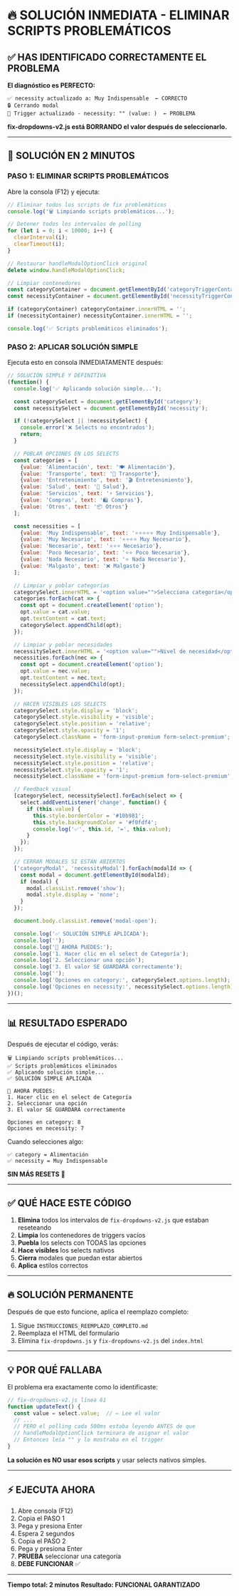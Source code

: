 # 🔥 SOLUCIÓN INMEDIATA - ELIMINAR SCRIPTS PROBLEMÁTICOS

## ✅ HAS IDENTIFICADO CORRECTAMENTE EL PROBLEMA

**El diagnóstico es PERFECTO:**

```
✅ necessity actualizado a: Muy Indispensable  ← CORRECTO
🔒 Cerrando modal
🔄 Trigger actualizado - necessity: "" (value: )  ← PROBLEMA
```

**fix-dropdowns-v2.js está BORRANDO el valor después de seleccionarlo.**

---

## 🚀 SOLUCIÓN EN 2 MINUTOS

### PASO 1: ELIMINAR SCRIPTS PROBLEMÁTICOS

Abre la consola (F12) y ejecuta:

```javascript
// Eliminar todos los scripts de fix problemáticos
console.log('🗑️ Limpiando scripts problemáticos...');

// Detener todos los intervalos de polling
for (let i = 0; i < 10000; i++) {
  clearInterval(i);
  clearTimeout(i);
}

// Restaurar handleModalOptionClick original
delete window.handleModalOptionClick;

// Limpiar contenedores
const categoryContainer = document.getElementById('categoryTriggerContainer');
const necessityContainer = document.getElementById('necessityTriggerContainer');

if (categoryContainer) categoryContainer.innerHTML = '';
if (necessityContainer) necessityContainer.innerHTML = '';

console.log('✅ Scripts problemáticos eliminados');
```

### PASO 2: APLICAR SOLUCIÓN SIMPLE

Ejecuta esto en consola INMEDIATAMENTE después:

```javascript
// SOLUCIÓN SIMPLE Y DEFINITIVA
(function() {
  console.log('✅ Aplicando solución simple...');

  const categorySelect = document.getElementById('category');
  const necessitySelect = document.getElementById('necessity');

  if (!categorySelect || !necessitySelect) {
    console.error('❌ Selects no encontrados');
    return;
  }

  // POBLAR OPCIONES EN LOS SELECTS
  const categories = [
    {value: 'Alimentación', text: '🍽️ Alimentación'},
    {value: 'Transporte', text: '🚗 Transporte'},
    {value: 'Entretenimiento', text: '🎬 Entretenimiento'},
    {value: 'Salud', text: '🏥 Salud'},
    {value: 'Servicios', text: '⚡ Servicios'},
    {value: 'Compras', text: '🛍️ Compras'},
    {value: 'Otros', text: '📦 Otros'}
  ];

  const necessities = [
    {value: 'Muy Indispensable', text: '⭐⭐⭐⭐⭐ Muy Indispensable'},
    {value: 'Muy Necesario', text: '⭐⭐⭐⭐ Muy Necesario'},
    {value: 'Necesario', text: '⭐⭐⭐ Necesario'},
    {value: 'Poco Necesario', text: '⭐⭐ Poco Necesario'},
    {value: 'Nada Necesario', text: '⭐ Nada Necesario'},
    {value: 'Malgasto', text: '❌ Malgasto'}
  ];

  // Limpiar y poblar categorías
  categorySelect.innerHTML = '<option value="">Selecciona categoría</option>';
  categories.forEach(cat => {
    const opt = document.createElement('option');
    opt.value = cat.value;
    opt.textContent = cat.text;
    categorySelect.appendChild(opt);
  });

  // Limpiar y poblar necesidades
  necessitySelect.innerHTML = '<option value="">Nivel de necesidad</option>';
  necessities.forEach(nec => {
    const opt = document.createElement('option');
    opt.value = nec.value;
    opt.textContent = nec.text;
    necessitySelect.appendChild(opt);
  });

  // HACER VISIBLES LOS SELECTS
  categorySelect.style.display = 'block';
  categorySelect.style.visibility = 'visible';
  categorySelect.style.position = 'relative';
  categorySelect.style.opacity = '1';
  categorySelect.className = 'form-input-premium form-select-premium';

  necessitySelect.style.display = 'block';
  necessitySelect.style.visibility = 'visible';
  necessitySelect.style.position = 'relative';
  necessitySelect.style.opacity = '1';
  necessitySelect.className = 'form-input-premium form-select-premium';

  // Feedback visual
  [categorySelect, necessitySelect].forEach(select => {
    select.addEventListener('change', function() {
      if (this.value) {
        this.style.borderColor = '#10b981';
        this.style.backgroundColor = '#f0fdf4';
        console.log('✅', this.id, '=', this.value);
      }
    });
  });

  // CERRAR MODALES SI ESTÁN ABIERTOS
  ['categoryModal', 'necessityModal'].forEach(modalId => {
    const modal = document.getElementById(modalId);
    if (modal) {
      modal.classList.remove('show');
      modal.style.display = 'none';
    }
  });

  document.body.classList.remove('modal-open');

  console.log('✅ SOLUCIÓN SIMPLE APLICADA');
  console.log('');
  console.log('🎯 AHORA PUEDES:');
  console.log('1. Hacer clic en el select de Categoría');
  console.log('2. Seleccionar una opción');
  console.log('3. El valor SE GUARDARÁ correctamente');
  console.log('');
  console.log('Opciones en category:', categorySelect.options.length);
  console.log('Opciones en necessity:', necessitySelect.options.length);
})();
```

---

## 📊 RESULTADO ESPERADO

Después de ejecutar el código, verás:

```
🗑️ Limpiando scripts problemáticos...
✅ Scripts problemáticos eliminados
✅ Aplicando solución simple...
✅ SOLUCIÓN SIMPLE APLICADA

🎯 AHORA PUEDES:
1. Hacer clic en el select de Categoría
2. Seleccionar una opción
3. El valor SE GUARDARÁ correctamente

Opciones en category: 8
Opciones en necessity: 7
```

Cuando selecciones algo:
```
✅ category = Alimentación
✅ necessity = Muy Indispensable
```

**SIN MÁS RESETS** 🎉

---

## ✅ QUÉ HACE ESTE CÓDIGO

1. **Elimina** todos los intervalos de `fix-dropdowns-v2.js` que estaban reseteando
2. **Limpia** los contenedores de triggers vacíos
3. **Puebla** los selects con TODAS las opciones
4. **Hace visibles** los selects nativos
5. **Cierra** modales que puedan estar abiertos
6. **Aplica** estilos correctos

---

## 🔥 SOLUCIÓN PERMANENTE

Después de que esto funcione, aplica el reemplazo completo:

1. Sigue `INSTRUCCIONES_REEMPLAZO_COMPLETO.md`
2. Reemplaza el HTML del formulario
3. Elimina `fix-dropdowns.js` y `fix-dropdowns-v2.js` del `index.html`

---

## 💡 POR QUÉ FALLABA

El problema era exactamente como lo identificaste:

```javascript
// fix-dropdowns-v2.js línea 61
function updateText() {
  const value = select.value;  // ← Lee el valor
  // ...
  // PERO el polling cada 500ms estaba leyendo ANTES de que
  // handleModalOptionClick terminara de asignar el valor
  // Entonces leía "" y lo mostraba en el trigger
}
```

**La solución es NO usar esos scripts** y usar selects nativos simples.

---

## ⚡ EJECUTA AHORA

1. Abre consola (F12)
2. Copia el PASO 1
3. Pega y presiona Enter
4. Espera 2 segundos
5. Copia el PASO 2
6. Pega y presiona Enter
7. **PRUEBA** seleccionar una categoría
8. **DEBE FUNCIONAR** ✅

---

**Tiempo total: 2 minutos**
**Resultado: FUNCIONAL GARANTIZADO**

